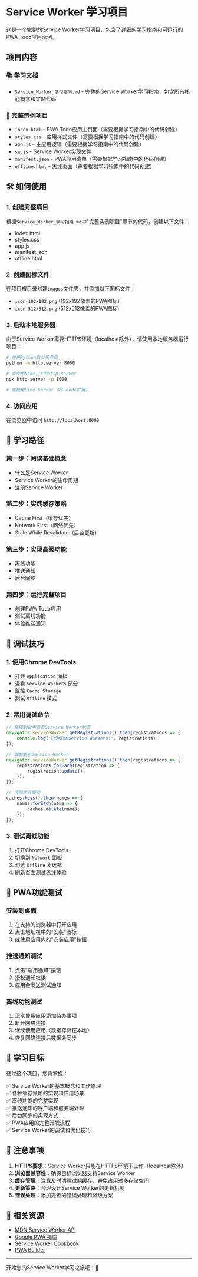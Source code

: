# Service Worker 学习项目

这是一个完整的Service Worker学习项目，包含了详细的学习指南和可运行的PWA Todo应用示例。

## 项目内容

### 📚 学习文档
- `Service_Worker_学习指南.md` - 完整的Service Worker学习指南，包含所有核心概念和实例代码

### 🚀 完整示例项目
- `index.html` - PWA Todo应用主页面（需要根据学习指南中的代码创建）
- `styles.css` - 应用样式文件（需要根据学习指南中的代码创建）
- `app.js` - 主应用逻辑（需要根据学习指南中的代码创建）
- `sw.js` - Service Worker实现文件
- `manifest.json` - PWA应用清单（需要根据学习指南中的代码创建）
- `offline.html` - 离线页面（需要根据学习指南中的代码创建）

## 🛠️ 如何使用

### 1. 创建完整项目
根据`Service_Worker_学习指南.md`中"完整实例项目"章节的代码，创建以下文件：
- index.html
- styles.css  
- app.js
- manifest.json
- offline.html

### 2. 创建图标文件
在项目根目录创建`images`文件夹，并添加以下图标文件：
- `icon-192x192.png` (192x192像素的PWA图标)
- `icon-512x512.png` (512x512像素的PWA图标)

### 3. 启动本地服务器
由于Service Worker需要HTTPS环境（localhost除外），请使用本地服务器运行项目：

```bash
# 使用Python启动服务器
python -m http.server 8000

# 或使用Node.js的http-server
npx http-server -p 8000

# 或使用Live Server（VS Code扩展）
```

### 4. 访问应用
在浏览器中访问 `http://localhost:8000`

## 📖 学习路径

### 第一步：阅读基础概念
- 什么是Service Worker
- Service Worker的生命周期
- 注册Service Worker

### 第二步：实践缓存策略
- Cache First（缓存优先）
- Network First（网络优先）
- Stale While Revalidate（后台更新）

### 第三步：实现高级功能
- 离线功能
- 推送通知
- 后台同步

### 第四步：运行完整项目
- 创建PWA Todo应用
- 测试离线功能
- 体验推送通知

## 🔧 调试技巧

### 1. 使用Chrome DevTools
- 打开 `Application` 面板
- 查看 `Service Workers` 部分
- 监控 `Cache Storage`
- 测试 `Offline` 模式

### 2. 常用调试命令
```javascript
// 在控制台中查看Service Worker状态
navigator.serviceWorker.getRegistrations().then(registrations => {
    console.log('已注册的Service Workers:', registrations);
});

// 强制更新Service Worker
navigator.serviceWorker.getRegistrations().then(registrations => {
    registrations.forEach(registration => {
        registration.update();
    });
});

// 清除所有缓存
caches.keys().then(names => {
    names.forEach(name => {
        caches.delete(name);
    });
});
```

### 3. 测试离线功能
1. 打开Chrome DevTools
2. 切换到 `Network` 面板
3. 勾选 `Offline` 复选框
4. 刷新页面测试离线体验

## 📱 PWA功能测试

### 安装到桌面
1. 在支持的浏览器中打开应用
2. 点击地址栏中的"安装"图标
3. 或使用应用内的"安装应用"按钮

### 推送通知测试
1. 点击"启用通知"按钮
2. 授权通知权限
3. 应用会发送测试通知

### 离线功能测试
1. 正常使用应用添加待办事项
2. 断开网络连接
3. 继续使用应用（数据存储在本地）
4. 恢复网络连接后数据会同步

## 🎯 学习目标

通过这个项目，您将掌握：

✅ Service Worker的基本概念和工作原理  
✅ 各种缓存策略的实现和应用场景  
✅ 离线功能的完整实现  
✅ 推送通知的客户端和服务端处理  
✅ 后台同步的实现方式  
✅ PWA应用的完整开发流程  
✅ Service Worker的调试和优化技巧  

## 📝 注意事项

1. **HTTPS要求**：Service Worker只能在HTTPS环境下工作（localhost除外）
2. **浏览器兼容性**：确保目标浏览器支持Service Worker
3. **缓存管理**：注意及时清理过期缓存，避免占用过多存储空间
4. **更新策略**：合理设计Service Worker的更新机制
5. **错误处理**：添加完善的错误处理和降级方案

## 🔗 相关资源

- [MDN Service Worker API](https://developer.mozilla.org/zh-CN/docs/Web/API/Service_Worker_API)
- [Google PWA 指南](https://web.dev/progressive-web-apps/)
- [Service Worker Cookbook](https://serviceworke.rs/)
- [PWA Builder](https://www.pwabuilder.com/)

---

开始您的Service Worker学习之旅吧！🚀